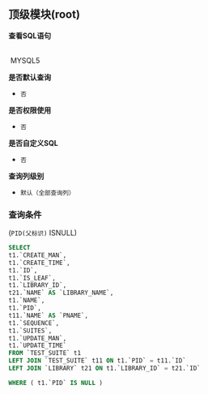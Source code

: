 ## 顶级模块(root) <!-- {docsify-ignore-all} -->



<p class="panel-title"><b>查看SQL语句</b></p>
<br>

<el-row>
&nbsp;<el-tag @click="MYSQL5 = true">MYSQL5</el-tag>
</el-row>

<br>
<p class="panel-title"><b>是否默认查询</b></p>

* `否`

<p class="panel-title"><b>是否权限使用</b></p>

* `否`

<p class="panel-title"><b>是否自定义SQL</b></p>

* `否`

<p class="panel-title"><b>查询列级别</b></p>

* `默认（全部查询列）`



### 查询条件

(`PID(父标识)` ISNULL)





<el-dialog v-model="MYSQL5" title="MYSQL5">

```sql
SELECT
t1.`CREATE_MAN`,
t1.`CREATE_TIME`,
t1.`ID`,
t1.`IS_LEAF`,
t1.`LIBRARY_ID`,
t21.`NAME` AS `LIBRARY_NAME`,
t1.`NAME`,
t1.`PID`,
t11.`NAME` AS `PNAME`,
t1.`SEQUENCE`,
t1.`SUITES`,
t1.`UPDATE_MAN`,
t1.`UPDATE_TIME`
FROM `TEST_SUITE` t1 
LEFT JOIN `TEST_SUITE` t11 ON t1.`PID` = t11.`ID` 
LEFT JOIN `LIBRARY` t21 ON t1.`LIBRARY_ID` = t21.`ID` 

WHERE ( t1.`PID` IS NULL )
```

</el-dialog>

<script>
 const { createApp } = Vue
  createApp({
    data() {
      return {
                MYSQL5 : false
        
      }
    },
    methods: {
    }
  }).use(ElementPlus).mount('#app')
</script>